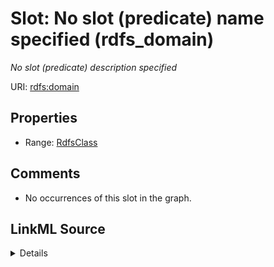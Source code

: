 

# Slot: No slot (predicate) name specified (rdfs_domain)


_No slot (predicate) description specified_







URI: [rdfs:domain](http://www.w3.org/2000/01/rdf-schema#domain)



<!-- no inheritance hierarchy -->








## Properties

* Range: [RdfsClass](../classes/RdfsClass.md)





## Comments

* No occurrences of this slot in the graph.



## LinkML Source

<details>

```yaml
name: rdfs_domain
description: No slot (predicate) description specified
title: No slot (predicate) name specified
comments:
- No occurrences of this slot in the graph.
from_schema: fio-kg
rank: 1000
slot_uri: rdfs:domain
alias: rdfs_domain
range: rdfs_Class

```
</details>